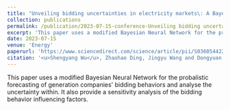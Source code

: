```yaml
---
title: "Unveiling bidding uncertainties in electricity markets\: A Bayesian deep learning framework based on accurate variational inference"
collection: publications
permalink: /publication/2023-07-15-conference-Unveiling bidding uncertainties in electricity markets A Bayesian deep learning framework based on accurate variational inference.md
excerpt: 'This paper uses a modified Bayesian Neural Network for the probalistic forecasting of generation companies' bidding behaviors and analyse the uncertainty within. It also provide a sensitivity analysis of the bidding behavior influencing factors.'
date: 2023-07-15
venue: 'Energy'
paperurl: 'https://www.sciencedirect.com/science/article/pii/S0360544223006801'
citation: '<u>Shengyang Wu</u>, Zhaohao Ding, Jingyu Wang and Dongyuan Shi, Unveiling bidding uncertainties in electricity markets\: A Bayesian deep learning framework based on accurate variational inference, Energy, Vol.276, 2023, 127286.'
---
```


This paper uses a modified Bayesian Neural Network for the probalistic forecasting of generation companies' bidding behaviors and analyse the uncertainty within. It also provide a sensitivity analysis of the bidding behavior influencing factors.
